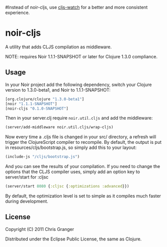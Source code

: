 #Instead of noir-cljs, use [cljs-watch](https://github.com/ibdknox/cljs-watch) for a better and more consistent experience.

# noir-cljs
A utility that adds CLJS compilation as middleware.

NOTE: requires Noir 1.1.1-SNAPSHOT or later for Clojure 1.3.0 compliance.

## Usage
In your Noir project add the following dependency, switch your Clojure version to 1.3.0-beta1, and Noir to 1.1.1-SNAPSHOT:

```clojure
[org.clojure/clojure "1.3.0-beta1"]
[noir "1.1.1-SNAPSHOT"]
[noir-cljs "0.1.0-SNAPSHOT"]
```

Then in your server.clj require `noir.util.cljs` and add the middleware:

```clojure
(server/add-middleware noir.util.cljs/wrap-cljs)
```

Now every time a .cljs file is changed in your src/ directory, a refresh will trigger the ClojureScript compiler to recompile. By default, the output is put in resources/cljs/bootstrap.js, so simply add this to your layout:

```clojure
(include-js "/cljs/bootstrap.js")
```

And you can see the results of your compilation. If you need to change the options that the CLJS compiler uses, simply add an option key to server/start for :cljsc

```clojure
(server/start 8080 {:cljsc {:optimizations :advanced}})
```

By default, the optimization level is set to simple as it compiles much faster during development.

## License

Copyright (C) 2011 Chris Granger

Distributed under the Eclipse Public License, the same as Clojure.
